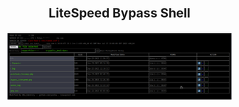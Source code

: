 <h1><p align="center"> LiteSpeed Bypass Shell </p></h1>

<img src="https://raw.githubusercontent.com/1337r0j4n/php-backdoors/main/.img/90.png">
